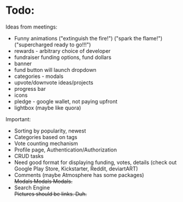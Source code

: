 Todo:
====

Ideas from meetings:
<ul>
<li>Funny animations ("extinguish the fire!") ("spark the flame!") ("supercharged ready to go!!!")</li>
<li>rewards - arbitrary choice of developer</li>
<li>fundraiser funding options, fund dollars</li>
<li>banner</li>
<li>fund button will launch dropdown</li>
<li>categories - modals</li>
<li>upvote/downvote ideas/projects</li>
<li>progress bar</li>
<li>icons</li>
<li>pledge - google wallet, not paying upfront</li>
<li>lightbox (maybe like quora)</li>
</ul>

Important: 
<ul>
	<li>Sorting by popularity, newest</li>
	<li>Categories based on tags</li>
	<li>Vote counting mechanism</li>
	<li>Profile page, Authentication/Authorization</li>
	<li>CRUD tasks</li>
	<li>Need good format for displaying funding, votes, details (check out Google Play Store, Kickstarter, Reddit, deviartART)</li>
	<li>Comments (maybe Atmosphere has some packages)</li>
	<strike>Modals Modals Modals.</strike>
	<li>Search Engine</li>
	<strike>Pictures should be links. Duh.</strike>
</ul>




